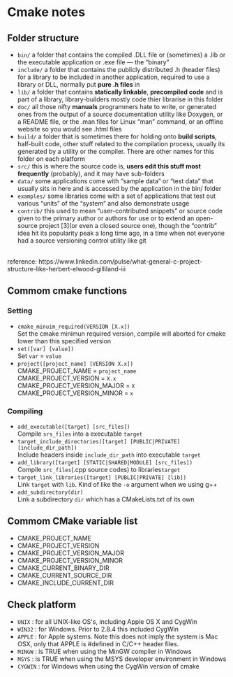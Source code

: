 # Cmake notes

## Folder structure
* `bin/` a folder that contains the compiled .DLL file or (sometimes) a .lib or the executable application or .exe file — the “binary”
* `include/` a folder that contains the publicly distributed .h (header files) for a library to be included in another application, required to use a library or DLL, normally put **pure .h files** in
* `lib/` a folder that contains **statically linkable**, **precompiled code** and is part of a library, library-builders mostly code thier librarise in this folder
* `doc/` all those nifty **manuals** programmers hate to write, or generated ones from the output of a source documentation utility like Doxygen, or a README file, or the .man files for Linux “man” command, or an offline website so you would see .html files
* `build/` a folder that is sometimes there for holding onto **build scripts**, half-built code, other stuff related to the compilation process, usually its generated by a utility or the compiler. There are other names for this folder on each platform
* `src/` this is where the source code is, **users edit this stuff most frequently** (probably), and it may have sub-folders
* `data/` some applications come with “sample data” or “test data” that usually sits in here and is accessed by the application in the bin/ folder
* `examples/` some libraries come with a set of applications that test out various “units” of the “system” and also demonstrate usage
* `contrib/` this used to mean “user-contributed snippets” or source code given to the primary author or authors for use or to extend an open-source project [3](or even a closed source one), though the “contrib” idea hit its popularity peak a long time ago, in a time when not everyone had a source versioning control utility like git
<br />
reference: https://www.linkedin.com/pulse/what-general-c-project-structure-like-herbert-elwood-gilliland-iii

## Commom cmake functions
### Setting
* `cmake_minuim_required(VERSION [X.x])`<br />
Set the cmake minimun required version, compile will aborted for cmake lower than this specified version
* `set([var] [value])`<br />
Set `var` = `value`
* `project([project_name] [VERSION X.x])`<br />
CMAKE_PROJECT_NAME = `project_name`<br />
CMAKE_PROJECT_VERSION = `X.x`<br />
CMAKE_PROJECT_VERSION_MAJOR = `X`<br />
CMAKE_PROJECT_VERSION_MINOR = `x`<br />

### Compiling
* `add_executable([target] [src_files])`<br />
Compile `srs_files` into a executable `target`
* `target_include_directories([target] [PUBLIC|PRIVATE] [include_dir_path])`<br />
Include headers inside `include_dir_path` into executable `target`
* `add_library([target] [STATIC|SHARED|MODULE] [src_files])`<br />
Compile `src_files`(.cpp source codes) to libraries`target`
* `target_link_libraries([target] [PUBLIC|PRIVATE] [lib])`<br />
Link `target` with `lib`. Kind of like the `-o` argument when we using g++
* `add_subdirectory(dir)`<br />
Link a subdirectory `dir` which has a CMakeLists.txt of its own

## Commom CMake variable list
* CMAKE_PROJECT_NAME
* CMAKE_PROJECT_VERSION
* CMAKE_PROJECT_VERSION_MAJOR
* CMAKE_PROJECT_VERSION_MINOR
* CMAKE_CURRENT_BINARY_DIR
* CMAKE_CURRENT_SOURCE_DIR
* CMAKE_INCLUDE_CURRENT_DIR

## Check platform
* `UNIX` : for all UNIX-like OS's, including Apple OS X and CygWin
* `WIN32` : for Windows. Prior to 2.8.4 this included CygWin
* `APPLE` : for Apple systems. Note this does not imply the system is Mac OSX, only that APPLE is #defined in C/C++ header files.
* `MINGW` : is TRUE when using the MinGW compiler in Windows
* `MSYS` : is TRUE when using the MSYS developer environment in Windows
* `CYGWIN` : for Windows when using the CygWin version of cmake
